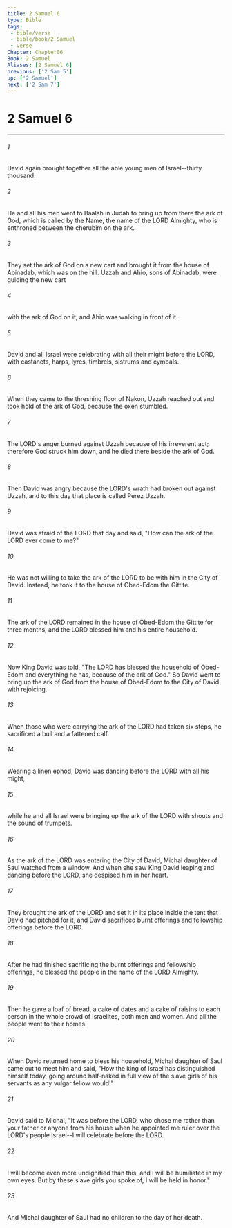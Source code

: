 ```yaml
---
title: 2 Samuel 6
type: Bible
tags:
 - bible/verse
 - bible/book/2 Samuel
 - verse
Chapter: Chapter06
Book: 2 Samuel
Aliases: [2 Samuel 6]
previous: ['2 Sam 5']
up: ['2 Samuel']
next: ['2 Sam 7']
---
```

# 2 Samuel 6

***


###### 1 
David again brought together all the able young men of Israel--thirty thousand. 

###### 2 
He and all his men went to Baalah in Judah to bring up from there the ark of God, which is called by the Name, the name of the LORD Almighty, who is enthroned between the cherubim on the ark. 

###### 3 
They set the ark of God on a new cart and brought it from the house of Abinadab, which was on the hill. Uzzah and Ahio, sons of Abinadab, were guiding the new cart 

###### 4 
with the ark of God on it, and Ahio was walking in front of it. 

###### 5 
David and all Israel were celebrating with all their might before the LORD, with castanets, harps, lyres, timbrels, sistrums and cymbals. 

###### 6 
When they came to the threshing floor of Nakon, Uzzah reached out and took hold of the ark of God, because the oxen stumbled. 

###### 7 
The LORD's anger burned against Uzzah because of his irreverent act; therefore God struck him down, and he died there beside the ark of God. 

###### 8 
Then David was angry because the LORD's wrath had broken out against Uzzah, and to this day that place is called Perez Uzzah. 

###### 9 
David was afraid of the LORD that day and said, "How can the ark of the LORD ever come to me?" 

###### 10 
He was not willing to take the ark of the LORD to be with him in the City of David. Instead, he took it to the house of Obed-Edom the Gittite. 

###### 11 
The ark of the LORD remained in the house of Obed-Edom the Gittite for three months, and the LORD blessed him and his entire household. 

###### 12 
Now King David was told, "The LORD has blessed the household of Obed-Edom and everything he has, because of the ark of God." So David went to bring up the ark of God from the house of Obed-Edom to the City of David with rejoicing. 

###### 13 
When those who were carrying the ark of the LORD had taken six steps, he sacrificed a bull and a fattened calf. 

###### 14 
Wearing a linen ephod, David was dancing before the LORD with all his might, 

###### 15 
while he and all Israel were bringing up the ark of the LORD with shouts and the sound of trumpets. 

###### 16 
As the ark of the LORD was entering the City of David, Michal daughter of Saul watched from a window. And when she saw King David leaping and dancing before the LORD, she despised him in her heart. 

###### 17 
They brought the ark of the LORD and set it in its place inside the tent that David had pitched for it, and David sacrificed burnt offerings and fellowship offerings before the LORD. 

###### 18 
After he had finished sacrificing the burnt offerings and fellowship offerings, he blessed the people in the name of the LORD Almighty. 

###### 19 
Then he gave a loaf of bread, a cake of dates and a cake of raisins to each person in the whole crowd of Israelites, both men and women. And all the people went to their homes. 

###### 20 
When David returned home to bless his household, Michal daughter of Saul came out to meet him and said, "How the king of Israel has distinguished himself today, going around half-naked in full view of the slave girls of his servants as any vulgar fellow would!" 

###### 21 
David said to Michal, "It was before the LORD, who chose me rather than your father or anyone from his house when he appointed me ruler over the LORD's people Israel--I will celebrate before the LORD. 

###### 22 
I will become even more undignified than this, and I will be humiliated in my own eyes. But by these slave girls you spoke of, I will be held in honor." 

###### 23 
And Michal daughter of Saul had no children to the day of her death. 
